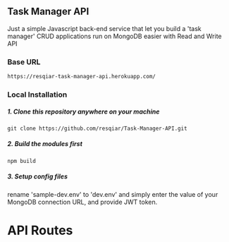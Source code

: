 ## Task Manager API
Just a simple Javascript back-end service that let you build a 'task manager' CRUD applications run on MongoDB easier with Read and Write API

### Base URL
```bash
https://resqiar-task-manager-api.herokuapp.com/
```
### Local Installation
##### 1. Clone this repository anywhere on your machine
```
git clone https://github.com/resqiar/Task-Manager-API.git
```
##### 2. Build the modules first
```
npm build
```
##### 3. Setup config files
rename 'sample-dev.env' to 'dev.env' and simply enter the value of your MongoDB connection URL, and provide JWT token.

# API Routes
